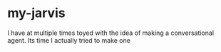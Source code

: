 # my-jarvis
I have at multiple times toyed with the idea of making a conversational agent. Its time I actually tried to make one
